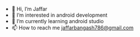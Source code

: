 - 👋 Hi, I’m Jaffar
- 👀 I’m interested in android development
- 🌱 I’m currently learning android studio
- 📫 How to reach me jaffarbangash786@gmail.com

<!---
jaffar02/jaffar02 is a ✨ special ✨ repository because its `README.md` (this file) appears on your GitHub profile.
You can click the Preview link to take a look at your changes.
--->
